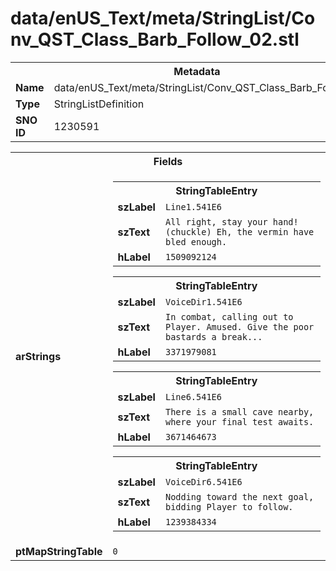 <h1>data/enUS_Text/meta/StringList/Conv_QST_Class_Barb_Follow_02.stl</h1><table><tr><th colspan="100%">Metadata</th></tr><tr><td><b>Name</b></td><td>data/enUS_Text/meta/StringList/Conv_QST_Class_Barb_Follow_02.stl</td></tr><tr><td><b>Type</b></td><td>StringListDefinition</td></tr><tr><td><b>SNO ID</b></td><td>1230591</td></tr></table>

<table><tr><th colspan="100%">Fields</th></tr><tr><td><b>arStrings</b></td><td><table><tr><th colspan="100%">StringTableEntry</th></tr><tr><td><b>szLabel</b></td><td><code>Line1.541E6</code></td></tr><tr><td><b>szText</b></td><td><code>All right, stay your hand! (chuckle) Eh, the vermin have bled enough.</code></td></tr><tr><td><b>hLabel</b></td><td><code>1509092124</code></td></tr></table>


<table><tr><th colspan="100%">StringTableEntry</th></tr><tr><td><b>szLabel</b></td><td><code>VoiceDir1.541E6</code></td></tr><tr><td><b>szText</b></td><td><code>In combat, calling out to Player. Amused. Give the poor bastards a break...</code></td></tr><tr><td><b>hLabel</b></td><td><code>3371979081</code></td></tr></table>


<table><tr><th colspan="100%">StringTableEntry</th></tr><tr><td><b>szLabel</b></td><td><code>Line6.541E6</code></td></tr><tr><td><b>szText</b></td><td><code>There is a small cave nearby, where your final test awaits.</code></td></tr><tr><td><b>hLabel</b></td><td><code>3671464673</code></td></tr></table>


<table><tr><th colspan="100%">StringTableEntry</th></tr><tr><td><b>szLabel</b></td><td><code>VoiceDir6.541E6</code></td></tr><tr><td><b>szText</b></td><td><code>Nodding toward the next goal, bidding Player to follow.</code></td></tr><tr><td><b>hLabel</b></td><td><code>1239384334</code></td></tr></table>


</td></tr><tr><td><b>ptMapStringTable</b></td><td><code>0</code></td></tr></table>

